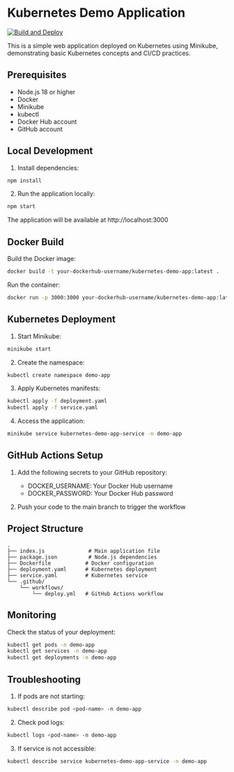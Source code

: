 # Kubernetes Demo Application

[![Build and Deploy](https://github.com/xShort-Circuitx/kubernetes-demo-app/actions/workflows/deploy.yml/badge.svg)](https://github.com/xShort-Circuitx/kubernetes-demo-app/actions/workflows/deploy.yml)

This is a simple web application deployed on Kubernetes using Minikube, demonstrating basic Kubernetes concepts and CI/CD practices.

## Prerequisites

- Node.js 18 or higher
- Docker
- Minikube
- kubectl
- Docker Hub account
- GitHub account

## Local Development

1. Install dependencies:
```bash
npm install
```

2. Run the application locally:
```bash
npm start
```

The application will be available at http://localhost:3000

## Docker Build

Build the Docker image:
```bash
docker build -t your-dockerhub-username/kubernetes-demo-app:latest .
```

Run the container:
```bash
docker run -p 3000:3000 your-dockerhub-username/kubernetes-demo-app:latest
```

## Kubernetes Deployment

1. Start Minikube:
```bash
minikube start
```

2. Create the namespace:
```bash
kubectl create namespace demo-app
```

3. Apply Kubernetes manifests:
```bash
kubectl apply -f deployment.yaml
kubectl apply -f service.yaml
```

4. Access the application:
```bash
minikube service kubernetes-demo-app-service -n demo-app
```

## GitHub Actions Setup

1. Add the following secrets to your GitHub repository:
   - DOCKER_USERNAME: Your Docker Hub username
   - DOCKER_PASSWORD: Your Docker Hub password

2. Push your code to the main branch to trigger the workflow

## Project Structure

```
.
├── index.js              # Main application file
├── package.json          # Node.js dependencies
├── Dockerfile           # Docker configuration
├── deployment.yaml      # Kubernetes deployment
├── service.yaml         # Kubernetes service
└── .github/
    └── workflows/
        └── deploy.yml   # GitHub Actions workflow
```

## Monitoring

Check the status of your deployment:
```bash
kubectl get pods -n demo-app
kubectl get services -n demo-app
kubectl get deployments -n demo-app
```

## Troubleshooting

1. If pods are not starting:
```bash
kubectl describe pod <pod-name> -n demo-app
```

2. Check pod logs:
```bash
kubectl logs <pod-name> -n demo-app
```

3. If service is not accessible:
```bash
kubectl describe service kubernetes-demo-app-service -n demo-app
``` 